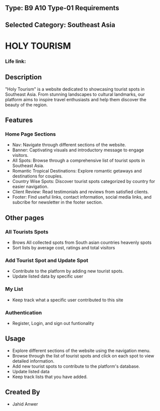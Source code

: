 ## Type: B9 A10 Type-01 Requirements

## Selected Category: Southeast Asia

# HOLY TOURISM

### Life link:

## Description

"Holy Tourism" is a website dedicated to showcasing tourist spots in Southeast Asia. From stunning landscapes to cultural landmarks, our platform aims to inspire travel enthusiasts and help them discover the beauty of the region.

## Features

### Home Page Sections

- Nav: Navigate through different sections of the website.
- Banner: Captivating visuals and introductory message to engage visitors.
- All Spots: Browse through a comprehensive list of tourist spots in Southeast Asia.
- Romantic Tropical Destinations: Explore romantic getaways and destinations for couples.
- Country Wise Spots: Discover tourist spots categorized by country for easier navigation.
- Client Review: Read testimonials and reviews from satisfied clients.
- Footer: Find useful links, contact information, social media links, and subcribe for newsletter in the footer section.

## Other pages

### All Tourists Spots

- Brows All collected spots from South asian countries heavenly spots
- Sort lists by average cost, ratings and total visitors

### Add Tourist Spot and Update Spot

- Contribute to the platform by adding new tourist spots.
- Update listed data by specific user

### My List

- Keep track what a specific user contributed to this site

### Authentication

- Register, Login, and sign out funtionality

## Usage

- Explore different sections of the website using the navigation menu.
- Browse through the list of tourist spots and click on each spot to view detailed information.
- Add new tourist spots to contribute to the platform's database.
- Update listed data
- Keep track lists that you have added.

## Created By

- Jahid Anwer
